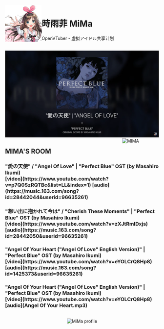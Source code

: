 <img src="ui/unnamed.jpg" align="left" alt="MIMA" width="120"/>

# 時雨菲 MiMa

OpenVTuber - 虚拟アイドル共享计划

<br>
<div align="center">
    <img src="ui/Perfect BLUE.png" alt="MiMa profile">
</div>

<img src="https://yt3.ggpht.com/ytc/AAUvwnjVAc7xqJqG-LO1T1z82pXh5eppiu629TcdVVfP=s88-c-k-c0x00ffffff-no-rj" align="right" alt="MIMA" width="120"/>
<h2>MIMA'S ROOM</h2>

<h3>"愛の天使" / "Angel Of Love" | "Perfect Blue" OST (by Masahiro Ikumi) <br>[video](https://www.youtube.com/watch?v=p7Q0SzRQTBc&list=LL&index=1) [audio](https://music.163.com/song?id=28442044&userid=96635261)</h3>

<h3>"想い出に抱かれて今は" / "Cherish These Moments" | "Perfect Blue" OST (by Masahiro Ikumi) <br>[video](https://www.youtube.com/watch?v=zXJtRmIDxjs) [audio](https://music.163.com/song?id=28442050&userid=96635261)</h3>

<h3>"Angel Of Your Heart ("Angel Of Love" English Version)" | "Perfect Blue" OST (by Masahiro Ikumi) <br>[video](https://www.youtube.com/watch?v=eYOLCrQ8Hp8) [audio](https://music.163.com/song?id=1425373&userid=96635261)</h3>

<h3>"Angel Of Your Heart ("Angel Of Love" English Version)" | "Perfect Blue" OST (by Masahiro Ikumi) <br>[video](https://www.youtube.com/watch?v=eYOLCrQ8Hp8) [audio](Angel Of Your Heart.mp3)</h3>

<br>
<div align="center">
    <img src="https://pics1.beautyyu.top/origin/IMG_20190616_120418_1.jpg" alt="MiMa profile">
</div>

